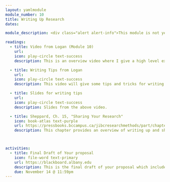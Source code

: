 ```yaml
---
layout: yamlmodule
module_number: 10
title: Writing Up Research
dates:

module_description: <div class="alert alert-info">This module is not yet ready.</div>This module covers some writing tips and tricks.

readings:
  - title: Video from Logan (Module 10)
    url:
    icon: play-circle text-success
    description: This is an overview video where I give a high level explanation of the readings and describe this week's tasks.

  - title: Writing Tips from Logan
    url:
    icon: play-circle text-success
    description: This video will give some tips and tricks for writing coherently and cohesively.

  - title: Slides for writing tips
    url:
    icon: play-circle text-success
    description: Slides from the above video.

  - title: Sheppard, Ch. 15, "Sharing Your Research"
    icon: book-atlas text-purple
    url: https://pressbooks.bccampus.ca/jibcresearchmethods/part/chapter-15-sharing-your-research/
    description: This chapter provides an overview of writing up and sharing your research based on audience and format.



activities:
  - title: Final Draft of Your proposal
    icon: file-word text-primary
    url: https://blackboard.albany.edu
    description: This is the final draft of your proposal which includes introduction, literature review, methods and conclusion. See the Proposal Outline document for specific instructions.
    due: November 14 @ 11:59pm
---
```

